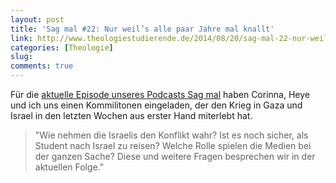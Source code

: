 ```yaml
---
layout: post
title: 'Sag mal #22: Nur weil’s alle paar Jahre mal knallt'
link: http://www.theologiestudierende.de/2014/08/20/sag-mal-22-nur-weils-alle-paar-jahre-mal-knallt/
categories: [Theologie]
slug: 
comments: true
---
```


Für die [aktuelle Episode unseres Podcasts Sag mal](http://www.theologiestudierende.de/2014/08/20/sag-mal-22-nur-weils-alle-paar-jahre-mal-knallt/) haben Corinna, Heye und ich uns einen Kommilitonen eingeladen, der den Krieg in Gaza und Israel in den letzten Wochen aus erster Hand miterlebt hat.

> "Wie nehmen die Israelis den Konflikt wahr? Ist es noch sicher, als Student nach Israel zu reisen? Welche Rolle spielen die Medien bei der ganzen Sache? Diese und weitere Fragen besprechen wir in der aktuellen Folge."


